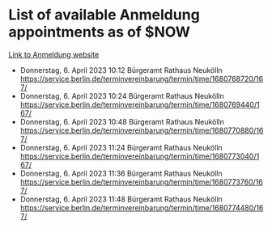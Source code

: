 # List of available Anmeldung appointments as of $NOW
[Link to Anmeldung website](https://service.berlin.de/terminvereinbarung/termin/tag.php?termin=1&anliegen[]=120686&dienstleisterlist=122210,122217,327316,122219,327312,122227,327314,122231,327346,122243,327348,122254,122252,329742,122260,329745,122262,329748,122271,327278,122273,327274,122277,327276,330436,122280,327294,122282,327290,122284,327292,122291,327270,122285,327266,122286,327264,122296,327268,150230,329760,122297,327286,122294,327284,122312,329763,122314,329775,122304,327330,122311,327334,122309,327332,317869,122281,327352,122279,329772,122283,122276,327324,122274,327326,122267,329766,122246,327318,122251,327320,122257,327322,122208,327298,122226,327300&herkunft=http%3A%2F%2Fservice.berlin.de%2Fdienstleistung%2F120686%2F)
- Donnerstag, 6. April 2023 10:12 Bürgeramt Rathaus Neukölln https://service.berlin.de/terminvereinbarung/termin/time/1680768720/167/
- Donnerstag, 6. April 2023 10:24 Bürgeramt Rathaus Neukölln https://service.berlin.de/terminvereinbarung/termin/time/1680769440/167/
- Donnerstag, 6. April 2023 10:48 Bürgeramt Rathaus Neukölln https://service.berlin.de/terminvereinbarung/termin/time/1680770880/167/
- Donnerstag, 6. April 2023 11:24 Bürgeramt Rathaus Neukölln https://service.berlin.de/terminvereinbarung/termin/time/1680773040/167/
- Donnerstag, 6. April 2023 11:36 Bürgeramt Rathaus Neukölln https://service.berlin.de/terminvereinbarung/termin/time/1680773760/167/
- Donnerstag, 6. April 2023 11:48 Bürgeramt Rathaus Neukölln https://service.berlin.de/terminvereinbarung/termin/time/1680774480/167/
